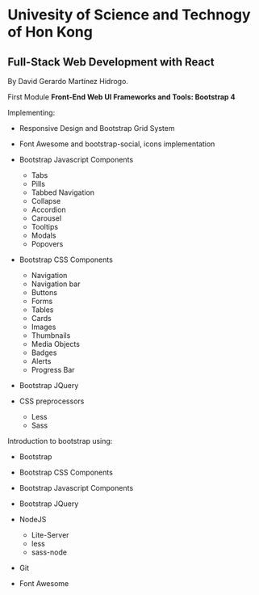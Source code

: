 
Univesity of Science and Technogy of Hon Kong
=============================================

Full-Stack Web Development with React
-------------------------------------
By David Gerardo Martínez Hidrogo.

First Module **Front-End Web UI Frameworks and Tools: Bootstrap 4**

Implementing:
- Responsive Design and Bootstrap Grid System

- Font Awesome and bootstrap-social, icons implementation

- Bootstrap Javascript Components
  * Tabs 
  * Pills
  * Tabbed Navigation 
  * Collapse
  * Accordion
  * Carousel
  * Tooltips
  * Modals 
  * Popovers

- Bootstrap CSS Components 
  * Navigation 
  * Navigation bar 
  * Buttons 
  * Forms 
  * Tables 
  * Cards
  * Images
  * Thumbnails
  * Media Objects
  * Badges
  * Alerts
  * Progress Bar

- Bootstrap JQuery

- CSS preprocessors
  * Less
  * Sass

Introduction to bootstrap using:
- Bootstrap
- Bootstrap CSS Components
- Bootstrap Javascript Components
- Bootstrap JQuery
- NodeJS
  * Lite-Server
  * less
  * sass-node

- Git
- Font Awesome


